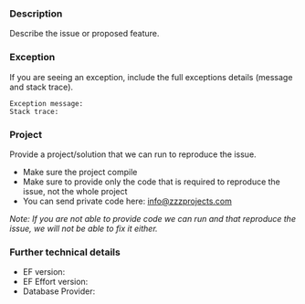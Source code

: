 ### Description
Describe the issue or proposed feature.

### Exception
If you are seeing an exception, include the full exceptions details (message and stack trace).

```
Exception message:
Stack trace:
```

### Project
Provide a project/solution that we can run to reproduce the issue.
- Make sure the project compile
- Make sure to provide only the code that is required to reproduce the issue, not the whole project
- You can send private code here: info@zzzprojects.com

_Note: If you are not able to provide code we can run and that reproduce the issue, we will not be able to fix it either._

### Further technical details
- EF version:
- EF Effort version:
- Database Provider:
